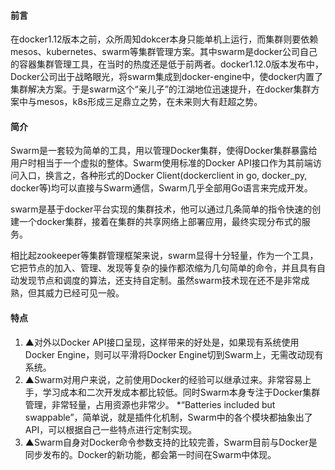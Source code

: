 ####  前言
 在docker1.12版本之前，众所周知dokcer本身只能单机上运行，而集群则要依赖mesos、kubernetes、swarm等集群管理方案。其中swarm是docker公司自己的容器集群管理工具，在当时的热度还是低于前两者。docker1.12.0版本发布中，Docker公司出于战略眼光，将swarm集成到docker-engine中，使docker内置了集群解决方案。于是swarm这个“亲儿子”的江湖地位迅速提升，在docker集群方案中与mesos，k8s形成三足鼎立之势，在未来则大有赶超之势。
  
####  简介

Swarm是一套较为简单的工具，用以管理Docker集群，使得Docker集群暴露给用户时相当于一个虚拟的整体。Swarm使用标准的Docker API接口作为其前端访问入口，换言之，各种形式的Docker Client(dockerclient in go, docker_py, docker等)均可以直接与Swarm通信，Swarm几乎全部用Go语言来完成开发。

  swarm是基于docker平台实现的集群技术，他可以通过几条简单的指令快速的创建一个docker集群，接着在集群的共享网络上部署应用，最终实现分布式的服务。
  
  相比起zookeeper等集群管理框架来说，swarm显得十分轻量，作为一个工具，它把节点的加入、管理、发现等复杂的操作都浓缩为几句简单的命令，并且具有自动发现节点和调度的算法，还支持自定制。虽然swarm技术现在还不是非常成熟，但其威力已经可见一般。
  
  
  
####   特点
1. ▲对外以Docker API接口呈现，这样带来的好处是，如果现有系统使用Docker Engine，则可以平滑将Docker Engine切到Swarm上，无需改动现有系统。
1.  ▲Swarm对用户来说，之前使用Docker的经验可以继承过来。非常容易上手，学习成本和二次开发成本都比较低。同时Swarm本身专注于Docker集群管理，非常轻量，占用资源也非常少。 *“Batteries included but swappable”，简单说，就是插件化机制，Swarm中的各个模块都抽象出了API，可以根据自己一些特点进行定制实现。
1.  ▲Swarm自身对Docker命令参数支持的比较完善，Swarm目前与Docker是同步发布的。Docker的新功能，都会第一时间在Swarm中体现。
